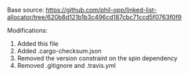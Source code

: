Base source:
https://github.com/phil-opp/linked-list-allocator/tree/620b8d121b1b3c496cd187cbc71ccd5f0763f0f9

Modifications:

1. Added this file
1. Added .cargo-checksum.json
1. Removed the version constraint on the spin dependency
1. Removed .gitignore and .travis.yml

